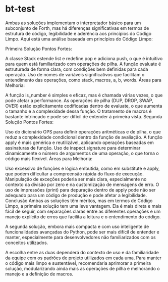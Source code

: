 # bt-test

Ambas as soluções implementam o interpretador básico para um subconjunto de Forth, mas há diferenças significativas em termos de estrutura de código, legibilidade e aderência aos princípios do Código Limpo. Aqui está uma análise baseada em princípios do Código Limpo:

Primeira Solução
Pontos Fortes:

A classe Stack estende list e redefine pop e adiciona push, o que é intuitivo para quem está familiarizado com operações de pilha.
A função evaluate é estruturada de forma clara, com condições bem definidas para cada operação.
Uso de nomes de variáveis significativos que facilitam o entendimento das operações, como stack, macros, a, b, words.
Áreas para Melhoria:

A função is_number é simples e eficaz, mas é chamada várias vezes, o que pode afetar a performance.
As operações de pilha (DUP, DROP, SWAP, OVER) estão explicitamente codificadas dentro de evaluate, o que aumenta o tamanho e a complexidade dessa função.
O tratamento de macros é bastante intrincado e pode ser difícil de entender à primeira vista.
Segunda Solução
Pontos Fortes:

Uso do dicionário OPS para definir operações aritméticas e de pilha, o que reduz a complexidade condicional dentro da função de avaliação.
A função apply é mais genérica e reutilizável, aplicando operações baseadas em assinaturas de função.
Uso de inspect.signature para determinar dinamicamente o número de argumentos de uma operação, o que torna o código mais flexível.
Áreas para Melhoria:

Uso excessivo de funções e lógica embutida, como em substitute e apply, que podem dificultar a compreensão rápida do fluxo de execução.
Manipulação de exceções poderia ser mais clara, especialmente no contexto da divisão por zero e na customização de mensagens de erro.
O uso de impressões (print) para depuração dentro de apply pode não ser adequado para um código de produção e pode afetar a legibilidade.
Conclusão
Ambas as soluções têm méritos, mas em termos de Código Limpo, a primeira solução tem uma leve vantagem. Ela é mais direta e mais fácil de seguir, com separações claras entre as diferentes operações e um manejo explícito de erros que facilita a leitura e o entendimento do código.

A segunda solução, embora mais compacta e com uso inteligente de funcionalidades avançadas do Python, pode ser mais difícil de entender e manter, especialmente para desenvolvedores não familiarizados com os conceitos utilizados.

A escolha entre as duas dependerá do contexto de uso e da familiaridade da equipe com os padrões de projeto utilizados em cada uma. Para manter o código mais limpo e sustentável, recomendaria aprimorar a primeira solução, modularizando ainda mais as operações de pilha e melhorando o manejo e a definição de macros.